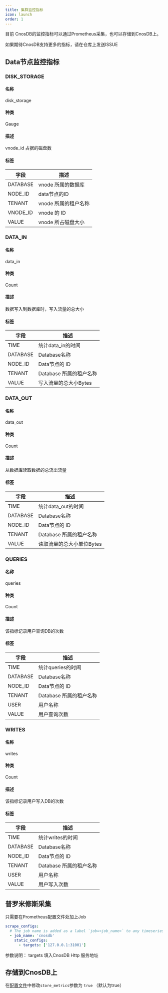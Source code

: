 ```yaml
---
title: 集群监控指标
icon: launch
order: 1
---
```


目前 CnosDB的监控指标可以通过Prometheus采集，也可以存储到CnosDB上。

如果期待CnosDB支持更多的指标，请在仓库上发送ISSUE

## Data节点监控指标

### DISK_STORAGE
#### 名称
disk_storage
#### 种类
Gauge
#### 描述
vnode_id 占据的磁盘数

#### 标签

| 字段       | 描述              |
|----------|-----------------|
| DATABASE | vnode 所属的数据库    |
| NODE_ID  | data节点的ID       |
| TENANT   | vnode 所属的租户名称   |
| VNODE_ID | vnode 的 ID      |
| VALUE    | vnode 所占磁盘大小    |


### DATA_IN

#### 名称
data_in
#### 种类
Count
#### 描述
数据写入到数据库时，写入流量的总大小
#### 标签

| 字段       | 描述               |
|----------|------------------|
| TIME     | 统计data_in的时间     |
| DATABASE | Database名称       |
| NODE_ID  | Data节点的 ID       |
| TENANT   | Database 所属的租户名称 |
| VALUE    | 写入流量的总大小Bytes         |


### DATA_OUT
#### 名称
data_out
#### 种类
Count
#### 描述
从数据库读取数据的总流出流量
#### 标签

| 字段       | 描述               |
|----------|------------------|
| TIME     | 统计data_out的时间    |
| DATABASE | Database名称       |
| NODE_ID  | Data节点的 ID       |
| TENANT   | Database 所属的租户名称 |
| VALUE    | 读取流量的总大小单位Bytes         |

### QUERIES

#### 名称
queries
#### 种类
Count
#### 描述
该指标记录用户查询DB的次数
#### 标签


| 字段       | 描述               |
|----------|------------------|
| TIME     | 统计queries的时间     |
| DATABASE | Database名称       |
| NODE_ID  | Data节点的 ID       |
| TENANT   | Database 所属的租户名称 |
| USER     | 用户名称             |
| VALUE    | 用户查询次数           |

### WRITES

#### 名称
writes
#### 种类
Count
#### 描述
该指标记录用户写入DB的次数
#### 标签

| 字段       | 描述               |
|----------|------------------|
| TIME     | 统计writes的时间      |
| DATABASE | Database名称       |
| NODE_ID  | Data节点的 ID       |
| TENANT   | Database 所属的租户名称 |
| USER     | 用户名称             |
| VALUE    | 用户写入次数           |


## 普罗米修斯采集

只需要在Prometheus配置文件处加上Job
```yaml
scrape_configs:
  # The job name is added as a label `job=<job_name>` to any timeseries scraped from this config.
  - job_name: 'cnosdb'
    static_configs:
      - targets: ['127.0.0.1:31001']
```
参数说明：
targets 填入CnosDB Http 服务地址 


## 存储到CnosDB上

在[配置文件](cluster.md#配置项-cluster)中修改`store_metrics`参数为 `true` （默认为true）

